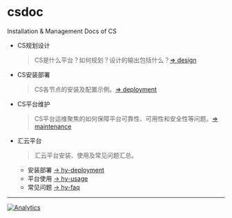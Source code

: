 # csdoc
Installation &amp; Management Docs of CS


- CS规划设计
	> CS是什么平台？如何规划？设计的输出包括什么？[=> design][1]
	
- CS安装部署
	> CS各节点的安装及配置示例。[=> deployment][2]
	
- CS平台维护
	> CS平台运维聚焦的如何保障平台可靠性、可用性和安全性等问题。[=> maintenance][3]
	
- 汇云平台
	> 汇云平台安装、使用及常见问题汇总。
	
	* 安装部署 [-> hy-deployment][4]
	* 平台使用 [-> hy-usage][5]
	* 常见问题 [-> hy-faq][6]

---
[1]: design.md "design.md"
[2]: deployment.md "deployment.md"
[3]: maintenance.md "maintenance.md"
[4]: hy-deployment.md "hy-deployment.md"
[5]: hy-usage.md "hy-usage.md"
[6]: hy-faq.md "hy-faq.md"

[![Analytics](https://ga-beacon.appspot.com/UA-69961735-2/hy-cloud/csdoc)](https://github.com/igrigorik/ga-beacon)
